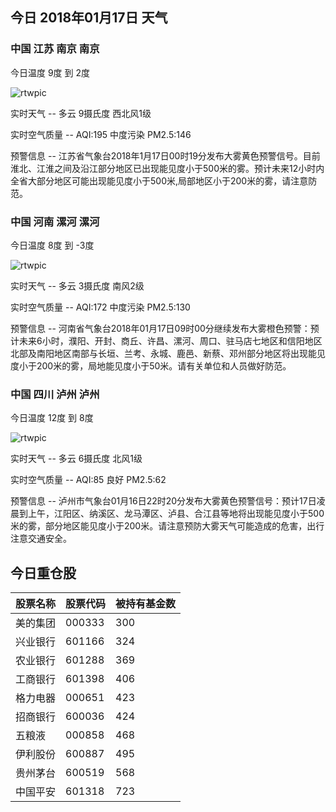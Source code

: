 ## 今日 2018年01月17日 天气
### 中国 江苏 南京 南京

今日温度 9度 到 2度

![rtwpic](http://app1.showapi.com/weather/icon/day/01.png)

实时天气 -- 多云 9摄氏度 西北风1级

实时空气质量 -- AQI:195 中度污染 PM2.5:146

预警信息 -- 江苏省气象台2018年1月17日00时19分发布大雾黄色预警信号。目前淮北、江淮之间及沿江部分地区已出现能见度小于500米的雾。预计未来12小时内全省大部分地区可能出现能见度小于500米,局部地区小于200米的雾，请注意防范。
    
### 中国 河南 漯河 漯河

今日温度 8度 到 -3度

![rtwpic](http://app1.showapi.com/weather/icon/day/01.png)

实时天气 -- 多云 3摄氏度 南风2级

实时空气质量 -- AQI:172 中度污染 PM2.5:130

预警信息 -- 河南省气象台2018年01月17日09时00分继续发布大雾橙色预警：预计未来6小时，濮阳、开封、商丘、许昌、漯河、周口、驻马店七地区和信阳地区北部及南阳地区南部与长垣、兰考、永城、鹿邑、新蔡、邓州部分地区将出现能见度小于200米的雾，局地能见度小于50米。请有关单位和人员做好防范。
    
### 中国 四川 泸州 泸州

今日温度 12度 到 8度

![rtwpic](http://app1.showapi.com/weather/icon/day/01.png)

实时天气 -- 多云 6摄氏度 北风1级

实时空气质量 -- AQI:85 良好 PM2.5:62

预警信息 -- 泸州市气象台01月16日22时20分发布大雾黄色预警信号：预计17日凌晨到上午，江阳区、纳溪区、龙马潭区、泸县、合江县等地将出现能见度小于500米的雾，部分地区能见度小于200米。请注意预防大雾天气可能造成的危害，出行注意交通安全。
    
## 今日重仓股 

|股票名称|股票代码|被持有基金数|
|---|---|---|
|美的集团|000333|300|
|兴业银行|601166|324|
|农业银行|601288|369|
|工商银行|601398|406|
|格力电器|000651|423|
|招商银行|600036|424|
|五粮液|000858|468|
|伊利股份|600887|495|
|贵州茅台|600519|568|
|中国平安|601318|723|
